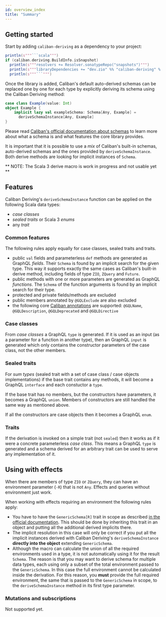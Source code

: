 ```yaml
---
id: overview_index
title: "Summary"
---
```


## Getting started

Start by adding `caliban-deriving` as a dependency to your project:
  
  ```scala mdoc:passthrough
  println(s"""```scala""")
  if (caliban.deriving.BuildInfo.isSnapshot)
    println(s"""resolvers += Resolver.sonatypeRepo("snapshots")""")
    println(s"""libraryDependencies += "dev.zio" %% "caliban-deriving" % "${caliban.deriving.BuildInfo.version}"""")
    println(s"""```""")
  ```

Once the library is added, Caliban's default auto-derived schemas can be replaced one by one for each type by explicitly deriving its
schema using the Caliban Deriving method:

```scala
case class Example(value: Int)
object Example {
    implicit lazy val exampleSchema: Schema[Any, Example] =
      deriveSchemaInstance[Any, Example]
}
```

Please read [Caliban's official documentation about schemas](https://ghostdogpr.github.io/caliban/docs/schema.html#schemas) to learn more about what a schema is and what features the core library provides.

It is important that it is possible to use a _mix_ of Caliban's built-in schemas, auto-derived schemas and the ones provided by `deriveSchemaInstance`. Both derive methods are looking for implicit instances of `Schema`.

** NOTE: The Scala 3 derive macro is work in progress and not usable yet **

## Features

Caliban Deriving's `deriveSchemaInstance` function can be applied on the following Scala data types:

- _case classes_
- _sealed traits_  or Scala 3 _enums_
- any _trait_

### Common features
The following rules apply equally for case classes, sealed traits and traits.

- public `val` fields and parameterless `def` methods are generated as GraphQL _fields_. Their `Schema` is found by an implicit search for the given type. This way it supports exactly the same cases as Caliban's built-in derive method, including fields of type `ZIO`, `ZQuery` and `Future`.
- public methods with one or more parameters are generated as GraphQL _functions_. The `Schema` of the function arguments is found by an implicit search for their type.
- protected and private fields/methods are excluded
- public members annotated by `@GQLExclude` are also excluded
- the following core [Caliban annotations](https://ghostdogpr.github.io/caliban/docs/schema.html#annotations) are supported: `@GQLName`, `@GQLDescription`, `@GQLDeprecated` and `@GQLDirective`

### Case classes
From _case classes_ a GraphQL `type` is generated. If it is used as an input (as a parameter for a function in another type), then an GraphQL `input` is generated which only contains the constructor parameters of the case class, not the other members.

### Sealed traits
For _sum types_ (sealed trait with a set of case class / case objects implementations) if the base trait contains any methods, it will become a GraphQL `interface` and each constuctor a `type`.

If the base trait has no members, but the constructors have parameters, it becomes a GraphQL `union`. Members of constructors are still handled the same way as mentioned above.

If all the constructors are case objects then it becomes a GraphQL `enum`.

### Traits
 If the derivation is invoked on a simple trait (not `sealed`) then it works as if it were a concrete parameterless _case class_. This means a GraphQL `type` is generated and a schema derived for an arbitrary trait can be used to serve any implementation of it.

## Using with effects
When there are members of type `ZIO` or `ZQuery`, they can have an environment parameter (`-R`) that is not `Any`. Effects and queries without environment just work.

When working with effects requiring an environment the following rules apply:

- You have to have the `GenericSchema[R]` trait in scope as described [in the official documentation](https://ghostdogpr.github.io/caliban/docs/schema.html#effects). This should be done by inheriting this trait in an object and putting all the additional derived implicits there.
- The implicit resolution in this case will only be correct if you put all the implicit instances derived with Caliban Deriving's `deriveSchemaInstance` **directly into the object** extending `GenericSchema`.
- Although the macro can calculate the union of all the required environments used in a type, it is not automatically using it for the result `Schema`. The reason is that you may want to derive schema for multiple data types, each using only a subset of the total environment passed to the `GenericSchema`. In this case the full environment cannot be calculated inside the derivation. For this reason, you **must** provide the full required environment, the same that is passed to the `GenericSchema` in scope, to the `deriveSchemaInstance` method in its first type parameter.

### Mutations and subscriptions
Not supported yet.